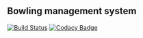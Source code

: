 ## Bowling management system
[![Build Status](https://travis-ci.org/LuckyCode7/Bowling-management-system.svg?branch=master)](https://travis-ci.org/LuckyCode7/Bowling-management-system) [![Codacy Badge](https://api.codacy.com/project/badge/Grade/da2461c4b12b49c6a105fe55b47c7c98)](https://www.codacy.com/app/LuckyCode7/Bowling-management-system?utm_source=github.com&amp;utm_medium=referral&amp;utm_content=LuckyCode7/Bowling-management-system&amp;utm_campaign=Badge_Grade)

